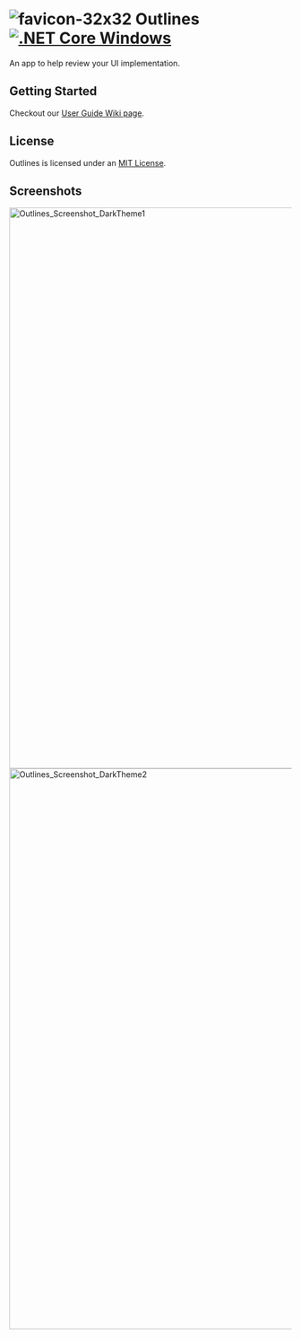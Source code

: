 #  ![favicon-32x32](https://user-images.githubusercontent.com/12770956/117379501-75351680-ae8c-11eb-86e7-d2a3e4a1b23f.png) Outlines [![.NET Core Windows](https://github.com/Remi05/outlines/actions/workflows/dotnet-core-windows.yml/badge.svg)](https://github.com/Remi05/outlines/actions/workflows/dotnet-core-windows.yml)

An app to help review your UI implementation.

## Getting Started
Checkout our [User Guide Wiki page](https://github.com/Remi05/outlines/wiki/User-Guide).

## License

Outlines is licensed under an [MIT License](LICENSE.md).

## Screenshots

<img width="1000" alt="Outlines_Screenshot_DarkTheme1" src="https://user-images.githubusercontent.com/12770956/147909238-49b5a339-a2dc-4152-9870-bcbc4ed6471a.png">
<img width="1000" alt="Outlines_Screenshot_DarkTheme2" src="https://user-images.githubusercontent.com/12770956/136679662-e6a35375-43f5-4af3-a0d0-30e967d2c345.png">
